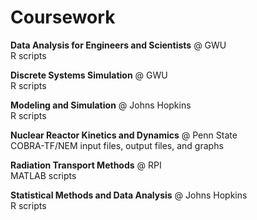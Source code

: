 # Coursework

**Data Analysis for Engineers and Scientists** @ GWU  
R scripts

**Discrete Systems Simulation** @ GWU  
R scripts

**Modeling and Simulation** @ Johns Hopkins  
R scripts

**Nuclear Reactor Kinetics and Dynamics** @ Penn State  
COBRA-TF/NEM input files, output files, and graphs

**Radiation Transport Methods** @ RPI  
MATLAB scripts

**Statistical Methods and Data Analysis** @ Johns Hopkins  
R scripts
